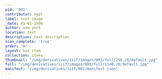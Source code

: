 ```yaml
---
pid: '001'
contributor: nypl
label: test image
_date: 01-01-1990
author: new york
location: test
description: test description
scan_complete: 'true'
order: '0'
layout: bsd_item
collection: items
thumbnail: "/img/derivatives/iiif/images/001/full/250,/0/default.jpg"
full: "/img/derivatives/iiif/images/001/full/1140,/0/default.jpg"
manifest: "/img/derivatives/iiif/001/manifest.json"
---
```

